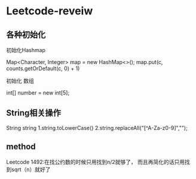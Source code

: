 # Leetcode-reveiw

## 各种初始化
初始化Hashmap

Map<Character, Integer> map = new HashMap<>();
map.put(c, counts.getOrDefault(c, 0) + 1)

初始化 数组

int[] number = new int[5];

## String相关操作
String string
1.string.toLowerCase()
2.string.replaceAll("[^A-Za-z0-9]","");

## method
Leetcode 1492:在找公约数的时候只用找到n/2就够了， 而且再简化的话只用找到sqrt（n）就好了

